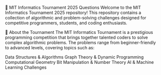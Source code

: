 🚀 MIT Informatics Tournament 2025 Questions
Welcome to the MIT Informatics Tournament 2025 repository! This repository contains a collection of algorithmic and problem-solving challenges designed for competitive programmers, students, and coding enthusiasts.

📌 About the Tournament
The MIT Informatics Tournament is a prestigious programming competition that brings together talented coders to solve complex algorithmic problems. The problems range from beginner-friendly to advanced levels, covering topics such as:

Data Structures & Algorithms
Graph Theory & Dynamic Programming
Computational Geometry
Bit Manipulation & Number Theory
AI & Machine Learning Challenges
